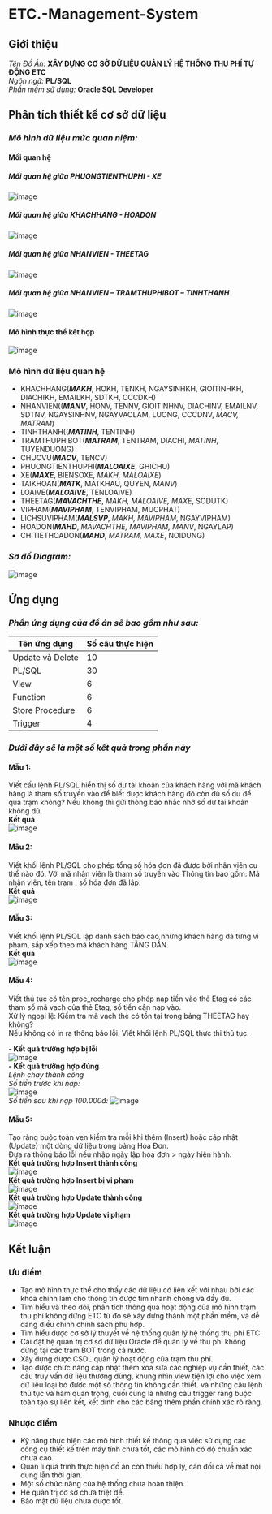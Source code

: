 # ETC.-Management-System
## Giới thiệu
*Tên Đồ Án:* **XÂY DỰNG CƠ SỞ DỮ LIỆU QUẢN LÝ HỆ THỐNG THU PHÍ TỰ ĐỘNG ETC**  
*Ngôn ngữ:* **PL/SQL**  
*Phần mềm sử dụng:* **Oracle SQL Developer**
## Phân tích thiết kế cơ sở dữ liệu
### *Mô hình dữ liệu mức quan niệm:*
#### Mối quan hệ
##### Mối quan hệ giữa PHUONGTIENTHUPHI - XE  
![image](https://user-images.githubusercontent.com/126310227/221748973-36eac612-8d02-4971-81ac-8cd0100eeeb3.png)  
##### Mối quan hệ giữa KHACHHANG - HOADON  
![image](https://user-images.githubusercontent.com/126310227/221749036-90c183f5-963e-4194-92ac-910208acecf8.png)  
##### Mối quan hệ giữa NHANVIEN - THEETAG  
![image](https://user-images.githubusercontent.com/126310227/221749067-735e4451-6211-471f-9fc0-277d5024fe33.png)  
##### Mối quan hệ giữa NHANVIEN – TRAMTHUPHIBOT – TINHTHANH  
![image](https://user-images.githubusercontent.com/126310227/221749118-75914fd9-8034-4a55-8145-25e67f7b3c7f.png)
#### Mô hình thực thể kết hợp
![image](https://user-images.githubusercontent.com/126310227/221749206-c7d5f782-687c-40d2-9d69-aee1166bf4a5.png)
### Mô hình dữ liệu quan hệ
-	KHACHHANG(**_MAKH_**, HOKH, TENKH, NGAYSINHKH, GIOITINHKH, DIACHIKH, EMAILKH, SDTKH, CCCDKH)  
-	NHANVIEN((**_MANV_**, HONV, TENNV, GIOITINHNV, DIACHINV, EMAILNV, SDTNV, NGAYSINHNV, NGAYVAOLAM, LUONG, CCCDNV, _MACV, MATRAM_)  
-	TINHTHANH((**_MATINH_**, TENTINH)  
-	TRAMTHUPHIBOT(**_MATRAM_**, TENTRAM, DIACHI, _MATINH_, TUYENDUONG)  
-	CHUCVU(**_MACV_**, TENCV)  
-	PHUONGTIENTHUPHI(**_MALOAIXE_**, GHICHU)  
-	XE(**_MAXE_**, BIENSOXE, _MAKH, MALOAIXE_)  
-	TAIKHOAN(**_MATK_**, MATKHAU, QUYEN, _MANV_)  
-	LOAIVE(**_MALOAIVE_**, TENLOAIVE)  
-	THEETAG(**_MAVACHTHE_**, _MAKH, MALOAIVE, MAXE_, SODUTK)  
-	VIPHAM(**_MAVIPHAM_**, TENVIPHAM, MUCPHAT)  
-	LICHSUVIPHAM(**_MALSVP_**, _MAKH, MAVIPHAM_, NGAYVIPHAM)  
-	HOADON(**_MAHD_**, _MAVACHTHE, MAVIPHAM, MANV_, NGAYLAP)  
-	CHITIETHOADON(**_MAHD_**, _MATRAM, MAXE_, NOIDUNG)  

### *Sơ đồ Diagram:*  
![image](https://user-images.githubusercontent.com/126310227/221750790-5e2dc443-98a6-4e67-bf00-b1a063eb880c.png)

## Ứng dụng
### *Phần ứng dụng của đồ án sẽ bao gồm như sau:*  
| Tên ứng dụng| Số câu thực hiện |
|------|-------|
| Update và Delete | 10 |
| PL/SQL| 30 |
| View | 6 | 
| Function | 6 | 
| Store Procedure | 6 | 
| Trigger | 4 | 

### *Dưới đây sẽ là một số kết quả trong phần này*
#### Mẫu 1:
Viết cấu lệnh PL/SQL hiển thị số dư tài khoản của khách hàng với mã khách hàng là tham số truyền vào để biết được khách hàng đó còn đủ số dư để qua trạm không?
Nếu không thì gửi thông báo nhắc nhở số dư tài khoản không đủ.  
**Kết quả**  
![image](https://user-images.githubusercontent.com/126310227/221751239-0ebdb431-455b-4637-b51b-87f503ce6f55.png)  

#### Mẫu 2:  
Viết khối lệnh PL/SQL cho phép tổng số hóa đơn đã được bởi nhân viên cụ thể nào đó. Với mã nhân viên là tham số truyền vào 
Thông tin bao gồm: Mã nhân viên, tên trạm , số hóa đơn đã lập.  
**Kết quả**  
![image](https://user-images.githubusercontent.com/126310227/221751383-97cc566e-4b62-4a8c-9f88-0811518a4dd5.png)  

#### Mẫu 3:  
Viết khối lệnh PL/SQL lập danh sách báo cáo những khách hàng đã từng vi phạm, sắp xếp theo mã khách hàng TĂNG DẦN.   
**Kết quả**  
![image](https://user-images.githubusercontent.com/126310227/221751651-07ba5087-6b52-4c09-8e75-6c5b3c64675f.png)  

#### Mẫu 4:  
Viết thủ tục có tên proc_recharge cho phép nạp tiền vào thẻ Etag có các tham số mã vạch của thẻ Etag, số tiền cần nạp vào.  
Xử lý ngoại lệ: Kiểm tra mã vạch thẻ có tồn tại trong bảng THEETAG hay không?   
Nếu không có in ra thông báo lỗi. Viết khối lệnh PL/SQL thực thi thủ tục.  
 
**-	Kết quả trường hợp bị lỗi**  
![image](https://user-images.githubusercontent.com/126310227/221751849-db0ef8c7-149e-48ce-ba9d-2807965462c2.png)  
**-	Kết quả trường hợp đúng**  
*Lệnh chạy thành công*  
_Số tiền trước khi nạp:_  
![image](https://user-images.githubusercontent.com/126310227/221751951-b175e810-74e1-45df-a06b-9bbbe78906ce.png)  
_Số tiền sau khi nạp 100.000đ:_ 
![image](https://user-images.githubusercontent.com/126310227/221751980-1a9de7f8-75b4-4c13-b79b-d989295e880d.png)

#### Mẫu 5:
Tạo ràng buộc toàn vẹn kiểm tra mỗi khi thêm (Insert) hoặc cập nhật (Update) một dòng dữ liệu trong bảng Hóa Đơn.  
Đưa ra thông báo lỗi nếu nhập ngày lập hóa đơn > ngày hiện hành.  
**Kết quả trường hợp Insert thành công**  
![image](https://user-images.githubusercontent.com/126310227/221752686-cd117a20-4398-4675-aebd-2f52a3048f61.png)   
**Kết quả trường hợp Insert bị vi phạm**  
![image](https://user-images.githubusercontent.com/126310227/221752710-65245d3b-ab62-4a56-909c-f3b62b71f265.png)  
**Kết quả trường hợp Update thành công**  
![image](https://user-images.githubusercontent.com/126310227/221752757-cde37b5b-0c0a-4bb4-b542-1d6dbe288207.png)  
**Kết quả trường hợp Update vi phạm**  
![image](https://user-images.githubusercontent.com/126310227/221752780-626baaf0-437e-453f-8e5d-12558f43105f.png)  


## Kết luận
### Ưu điểm
-	Tạo mô hình thực thể cho thấy các dữ liệu có liên kết với nhau bởi các khóa chính làm cho thông tin được tìm nhanh chóng và đầy đủ.  
-	Tìm hiểu và theo dõi, phân tích thông qua hoạt động của mô hình trạm thu phí không dừng ETC từ đó sẽ xây dựng thành một phần mềm, và dễ dàng điều chỉnh chính sách phù hợp.  
-	Tìm hiểu được cơ sở lý thuyết về hệ thống quản lý hệ thống thu phí ETC.  
-	Cài đặt hệ quản trị cơ sở dữ liệu Oracle để quản lý về thu phí không dừng tại các trạm BOT trong cả nước.  
-	Xây dựng được CSDL quản lý hoạt động của trạm thu phí.  
-	Tạo được chức năng cập nhật thêm xóa sửa các nghiệp vụ cần thiết, các câu truy vấn dữ liệu thường dùng, khung nhìn view tiện lợi cho việc xem dữ liệu loại bỏ được một số thông tin không cần thiết. và những câu lệnh thủ tục và hàm quan trọng, cuối cùng là những câu trigger ràng buộc toàn tạo sự liên kết, kết dính cho các bảng thêm phần chính xác rõ ràng.   
### Nhược điểm
-	Kỹ năng thực hiện các mô hình thiết kế thông qua việc sử dụng các công cụ thiết kế trên máy tính chưa tốt, các mô hình có độ chuẩn xác chưa cao.  
-	Quản lí quá trình thực hiện đồ án còn thiếu hợp lý, cân đối cả về mặt nội dung lẫn thời gian.  
-	Một số chức năng của hệ thống chưa hoàn thiện.  
-	Hệ quản trị cơ sở chưa triệt để.  
-	Bảo mật dữ liệu chưa được tốt.  

  

